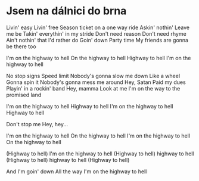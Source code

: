 # Jsem na dálnici do brna


Livin' easy
Livin' free
Season ticket on a one way ride
Askin' nothin'
Leave me be
Takin' everythin' in my stride
Don't need reason
Don't need rhyme
Ain't nothin' that I'd rather do
Goin' down
Party time
My friends are gonna be there too

I'm on the highway to hell
On the highway to hell
Highway to hell
I'm on the highway to hell

No stop signs
Speed limit
Nobody's gonna slow me down
Like a wheel
Gonna spin it
Nobody's gonna mess me around
Hey, Satan
Paid my dues
Playin' in a rockin' band
Hey, mamma
Look at me
I'm on the way to the promised land

I'm on the highway to hell
Highway to hell
I'm on the highway to hell
Highway to hell

Don't stop me
Hey, hey...

I'm on the highway to hell
On the highway to hell
I'm on the highway to hell
On the highway to hell

(Highway to hell) I'm on the highway to hell
(Highway to hell) highway to hell
(Highway to hell) highway to hell
(Highway to hell)

And I'm goin' down
All the way
I'm on the highway to hell
